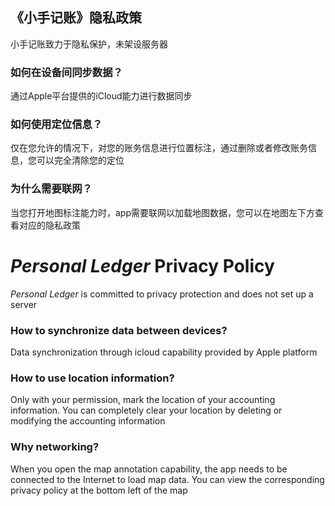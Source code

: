 ## 《小手记账》隐私政策

小手记账致力于隐私保护，未架设服务器

### 如何在设备间同步数据？
通过Apple平台提供的iCloud能力进行数据同步

### 如何使用定位信息？
仅在您允许的情况下，对您的账务信息进行位置标注，通过删除或者修改账务信息，您可以完全清除您的定位

### 为什么需要联网？
当您打开地图标注能力时，app需要联网以加载地图数据，您可以在地图左下方查看对应的隐私政策

# *Personal Ledger* Privacy Policy

*Personal Ledger* is committed to privacy protection and does not set up a server

### How to synchronize data between devices?
Data synchronization through icloud capability provided by Apple platform

### How to use location information?

Only with your permission, mark the location of your accounting information. You can completely clear your location by deleting or modifying the accounting information
### Why networking?

When you open the map annotation capability, the app needs to be connected to the Internet to load map data. You can view the corresponding privacy policy at the bottom left of the map
